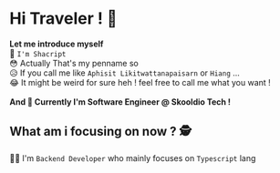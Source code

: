 # Hi Traveler ! 👋
**Let me introduce myself** <br />
🎃 `I'm Shacript` <br />
😳 Actually That's my penname so <br />
😥 If you call me like `Aphisit Likitwattanapaisarn` or `Hiang` ... <br />
😂 It might be weird for sure heh ! feel free to call me what you want ! <br /> <br />
**And 📘 Currently I'm Software Engineer @ Skooldio Tech !**

## What am i focusing on now ? 🕵️
👨‍💻 I'm `Backend Developer` who mainly focuses on `Typescript` lang <br /> <br />
<br /><br />
